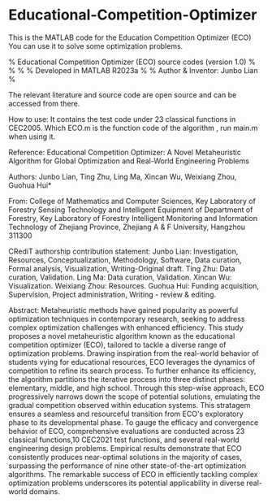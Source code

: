# Educational-Competition-Optimizer
This is the MATLAB code for the Education Competition Optimizer (ECO)
You can use it to solve some optimization problems.

% Educational Competition Optimizer (ECO) source codes (version 1.0)                    %
%                                                                                       %
%  Developed in MATLAB R2023a                                                           %
%  Author & Inventor: Junbo Lian                                                        %

The relevant literature and source code are open source and can be accessed from there.

How to use: 
It contains the test code under 23 classical functions in CEC2005. 
Which ECO.m is the function code of the algorithm , run main.m when using it.

Reference:
Educational Competition Optimizer: A Novel Metaheuristic Algorithm for Global Optimization and Real-World Engineering Problems

Authors:
Junbo Lian, Ting Zhu, Ling Ma, Xincan Wu, Weixiang Zhou, Guohua Hui*

From:
College of Mathematics and Computer Sciences, Key Laboratory of Forestry Sensing Technology and Intelligent Equipment of Department of Forestry,
Key Laboratory of Forestry Intelligent Monitoring and Information Technology of Zhejiang Province, 
Zhejiang A & F University, Hangzhou 311300

CRediT authorship contribution statement:
Junbo Lian: Investigation, Resources, Conceptualization, Methodology, Software, Data curation, Formal analysis, Visualization, Writing-Original draft. 
Ting Zhu: Data curation, Validation. 
Ling Ma: Data curation, Validation. 
Xincan Wu: Visualization. 
Weixiang Zhou: Resources. 
Guohua Hui: Funding acquisition, Supervision, Project administration, Writing - review & editing.

Abstract:
Metaheuristic methods have gained popularity as powerful optimization techniques in contemporary research, seeking to address complex optimization challenges with enhanced efficiency. This study proposes a novel metaheuristic algorithm known as the educational competition optimizer (ECO), tailored to tackle a diverse range of optimization problems. Drawing inspiration from the real-world behavior of students vying for educational resources, ECO leverages the dynamics of competition to refine its search process. To further enhance its efficiency, the algorithm partitions the iterative process into three distinct phases: elementary, middle, and high school. Through this step-wise approach, ECO progressively narrows down the scope of potential solutions, emulating the gradual competition observed within education systems. This stratagem ensures a seamless and resourceful transition from ECO's exploratory phase to its developmental phase. To gauge the efficacy and convergence behavior of ECO, comprehensive evaluations are conducted across 23 classical functions,10 CEC2021 test functions, and several real-world engineering design problems. Empirical results demonstrate that ECO consistently produces near-optimal solutions in the majority of cases, surpassing the performance of nine other state-of-the-art optimization algorithms. The remarkable success of ECO in efficiently tackling complex optimization problems underscores its potential applicability in diverse real-world domains. 
